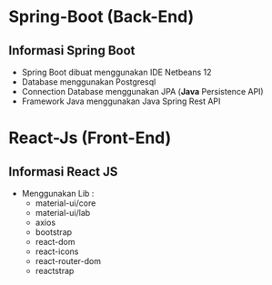 # Spring-Boot (Back-End)
## Informasi Spring Boot
- Spring Boot dibuat menggunakan IDE Netbeans 12
- Database menggunakan Postgresql
- Connection Database menggunakan JPA (**Java** Persistence API)
- Framework Java menggunakan Java Spring Rest API

# React-Js (Front-End)
## Informasi React JS
- Menggunakan Lib :
  - material-ui/core
   - material-ui/lab
   - axios
   - bootstrap
   - react-dom
   - react-icons
   - react-router-dom
   - reactstrap

